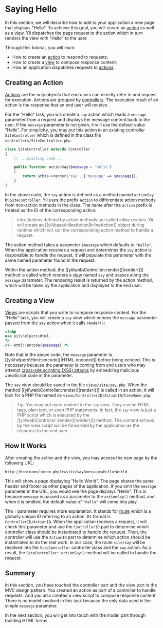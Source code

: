 Saying Hello
============

In this section, we will describe how to add to your application a new page that displays "Hello".
To achieve this goal, you will create an [action](structure-controllers.md) as well as
a [view](structure-views.md). Yii dispatches the page request to the action which in turn
renders the view with "Hello" to the user.

Through this tutorial, you will learn

* How to create an [action](structure-controllers.md) to respond to requests;
* How to create a [view](structure-views.md) to compose response content;
* How an application dispatches requests to [actions](structure-controllers.md).


Creating an Action
------------------

[Actions](structure-controllers.md) are the only objects that end users can directly refer to and request
for execution. Actions are grouped by [controllers](structure-controllers.md). The execution result of
an action is the response that an end user will receive.

For the "Hello" task, you will create a `say` action which reads a `message` parameter from
a request and displays the message content back to the user. If the `message` parameter is not given,
it will use the default value "Hello". For simplicity, you may put this action in an existing
controller `SiteController` which is defined in the class file `controllers/SiteController.php`:

```php
class SiteController extends Controller
{
    // ...existing code...

    public function actionSay($message = 'Hello')
    {
        return $this->render('say', ['message' => $message]);
    }
}
```

In the above code, the `say` action is defined as a method named `actionSay` in `SiteController`.
Yii uses the prefix `action` to differentiate action methods from non-action methods in the class.
The name after the `action` prefix is treated as the ID of the corresponding action.

> Info: Actions defined by action methods are called *inline actions*. Yii will create an [[yii\base\InlineAction|InlineAction]]
  object during runtime which will call the corresponding action method to handle a request.

The action method takes a parameter `$message` which defaults to `"Hello"`. When the application
receives a request and determines the `say` action is responsible to handle the request, it will
populate this parameter with the same named parameter found in the request.

Within the action method, the [[yii\web\Controller::render()|render()]] method is called which
renders a [view](structure-views.md) named `say` and passes along the `message` parameter. The rendering
result is returned by the action method, which will be taken by the application and displayed to the end user.


Creating a View
---------------

[Views](structure-views.md) are scripts that you write to compose response content.
For the "Hello" task, you will create a `say` view which echoes the `message` parameter
passed from the `say` action when it calls `render()`:

```php
<?php
use yii\helpers\Html;
?>
<?= Html::encode($message) ?>
```

Note that in the above code, the `message` parameter is [[yii\helpers\Html::encode()|HTML-encoded]]
before being echoed. This is necessary because the parameter is coming from end users who may attempt
[cross-site scripting (XSS) attacks](http://en.wikipedia.org/wiki/Cross-site_scripting) by embedding
malicious JavaScript code in the parameter.

The `say` view should be saved in the file `views/site/say.php`. When the method [[yii\web\Controller::render()|render()]]
is called in an action, it will look for a PHP file named as `views/ControllerID/ActionID/ViewName.php`.

> Tip: You may put more content in the `say` view. They can be HTML tags, plain text, or even PHP statements.
  In fact, the `say` view is just a PHP script which is executed by the [[yii\web\Controller::render()|render()]] method.
  The content echoed by the view script will be forwarded by the application as the response to the end user.


How It Works
------------

After creating the action and the view, you may access the new page by the following URL:

```
http://hostname/index.php?r=site/say&message=Hello+World
```

This will show a page displaying "Hello World". The page shares the same header and footer as other pages of
the application. If you omit the `message` parameter in the URL, you would see the page displays "Hello".
This is because `message` is passed as a parameter to the `actionSay()` method, and when it is omitted,
the default value of `"Hello"` will come into play.

The `r` parameter requires more explanation. It stands for [route](runtime-routing.md) which is a globally unique ID
referring to an action. Its format is `ControllerID/ActionID`. When the application receives
a request, it will check this parameter and use the `ControllerID` part to determine which controller
class should be instantiated to handle the request. Then, the controller will use the `ActionID` part
to determine which action should be instantiated to do the real work. In our case, the route `site/say`
will be resolved into the `SiteController` controller class and the `say` action. As a result,
the `SiteController::actionSay()` method will be called to handle the request.


Summary
-------

In this section, you have touched the controller part and the view part in the MVC design pattern.
You created an action as part of a controller to handle requests. And you also created a view script
to compose response content. There is no model involved in this task because the only data used is
the simple `message` parameter.

In the next section, you will get into touch with the model part through building HTML forms.
